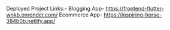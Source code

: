 Deployed Project Links:-
Blogging App- https://frontend-flutter-wnkb.onrender.com/
Ecommerce App- https://inspiring-horse-384b0b.netlify.app/
